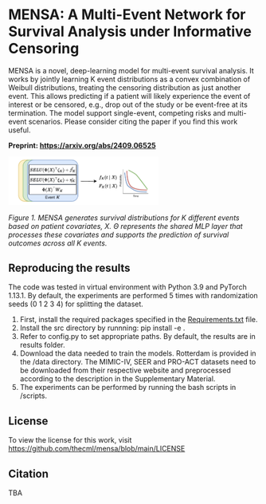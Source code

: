 # MENSA: A Multi-Event Network for Survival Analysis under Informative Censoring

MENSA is a novel, deep-learning model for multi-event survival analysis. It works by jointly learning K event distributions as a convex combination of Weibull distributions, treating the censoring distribution as just another event. This allows predicting if a patient will likely experience the event of interest or be censored, e.g., drop out of the study or be event-free at its termination. The model support single-event, competing risks and multi-event scenarios. Please consider citing the paper if you find this work useful.

<b>Preprint: https://arxiv.org/abs/2409.06525</b>

<p align="left"><img src="https://github.com/thecml/mensa/blob/main/mensa.png" width="60%" height="60%">
  
*Figure 1. MENSA generates survival distributions for K different events based on patient covariates, X. Θ represents the shared MLP layer that processes these covariates and
supports the prediction of survival outcomes across all K events.*

Reproducing the results
--------
The code was tested in virtual environment with Python 3.9 and PyTorch 1.13.1.
By default, the experiments are performed 5 times with randomization seeds (0 1 2 3 4) for splitting the dataset.

1. First, install the required packages specified in the [Requirements.txt](https://github.com/thecml/mensa/blob/main/requirements.txt) file.
2. Install the src directory by runnning: pip install -e .
3. Refer to config.py to set appropriate paths. By default, the results are in results folder.
4. Download the data needed to train the models. Rotterdam is provided in the /data directory. The MIMIC-IV,
SEER and PRO-ACT datasets need to be downloaded from their respective website and preprocessed according to the
description in the Supplementary Material.
5. The experiments can be performed by running the bash scripts in /scripts.

License
--------
To view the license for this work, visit https://github.com/thecml/mensa/blob/main/LICENSE

Citation
--------
TBA
